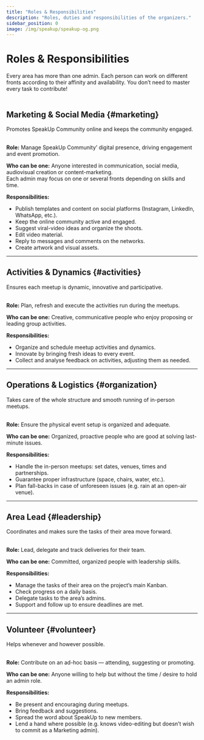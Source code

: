```yaml
---
title: "Roles & Responsibilities"
description: "Roles, duties and responsibilities of the organizers."
sidebar_position: 0
image: /img/speakup/speakup-og.png
---
```


# Roles & Responsibilities

<div className="alert alert--warning" role="alert">Every area has more than one admin. Each person can work on different fronts according to their affinity and availability. You don’t need to master every task to contribute!</div>

<br/>

## Marketing & Social Media {#marketing}

<div className="alert alert--info" role="alert">Promotes SpeakUp Community online and keeps the community engaged.</div>

<br/>

**Role:** Manage SpeakUp Community’ digital presence, driving engagement and event promotion.

**Who can be one:** Anyone interested in communication, social media, audiovisual creation or content-marketing.  
Each admin may focus on one or several fronts depending on skills and time.

**Responsibilities:**

- Publish templates and content on social platforms (Instagram, LinkedIn, WhatsApp, etc.).
- Keep the online community active and engaged.
- Suggest viral-video ideas and organize the shoots.
- Edit video material.
- Reply to messages and comments on the networks.
- Create artwork and visual assets.

---

## Activities & Dynamics {#activities}

<div className="alert alert--info" role="alert">Ensures each meetup is dynamic, innovative and participative.</div>

<br/>

**Role:** Plan, refresh and execute the activities run during the meetups.

**Who can be one:** Creative, communicative people who enjoy proposing or leading group activities.

**Responsibilities:**

- Organize and schedule meetup activities and dynamics.
- Innovate by bringing fresh ideas to every event.
- Collect and analyse feedback on activities, adjusting them as needed.

---

## Operations & Logistics {#organization}

<div className="alert alert--info" role="alert">Takes care of the whole structure and smooth running of in-person meetups.</div>

<br/>

**Role:** Ensure the physical event setup is organized and adequate.

**Who can be one:** Organized, proactive people who are good at solving last-minute issues.

**Responsibilities:**

- Handle the in-person meetups: set dates, venues, times and partnerships.
- Guarantee proper infrastructure (space, chairs, water, etc.).
- Plan fall-backs in case of unforeseen issues (e.g. rain at an open-air venue).

---

## Area Lead {#leadership}

<div className="alert alert--info" role="alert">Coordinates and makes sure the tasks of their area move forward.</div>

<br/>

**Role:** Lead, delegate and track deliveries for their team.

**Who can be one:** Committed, organized people with leadership skills.

**Responsibilities:**

- Manage the tasks of their area on the project’s main Kanban.
- Check progress on a daily basis.
- Delegate tasks to the area’s admins.
- Support and follow up to ensure deadlines are met.

---

## Volunteer {#volunteer}

<div className="alert alert--info" role="alert">Helps whenever and however possible.</div>

<br/>

**Role:** Contribute on an ad-hoc basis — attending, suggesting or promoting.

**Who can be one:** Anyone willing to help but without the time / desire to hold an admin role.

**Responsibilities:**

- Be present and encouraging during meetups.
- Bring feedback and suggestions.
- Spread the word about SpeakUp to new members.
- Lend a hand where possible (e.g. knows video-editing but doesn’t wish to commit as a Marketing admin).
